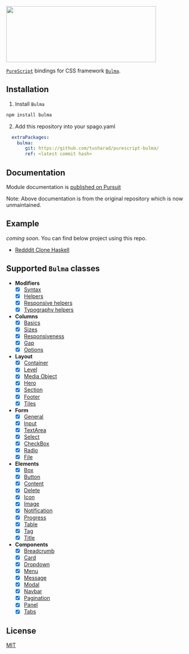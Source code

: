 <img src="https://raw.githubusercontent.com/sectore/purescript-bulma/master/misc/logo.png" width="400" height="150">

[`PureScript`](http://www.purescript.org/) bindings for CSS framework [`Bulma`](https://github.com/jgthms/bulma).


## Installation

1. Install `Bulma`
```bash
npm install bulma
```

2. Add this repository into your spago.yaml
```yaml
  extraPackages:
    bulma:
       git: https://github.com/tusharad/purescript-bulma/
       ref: <latest commit hash>
```

## Documentation

Module documentation is [published on Pursuit](http://pursuit.purescript.org/packages/purescript-bulma)

Note: Above documentation is from the original repository which is now unmaintained.

## Example

_coming soon_. You can find below project using this repo.
- [Redddit Clone Haskell](https://github.com/tusharad/Reddit-Clone-Haskell/tree/main/haskread-platform-ui)

## Supported `Bulma` classes

- **Modifiers**
  * [x] [Syntax](https://bulma.io/documentation/modifiers/syntax/)
  * [x] [Helpers](https://bulma.io/documentation/modifiers/helpers/)
  * [x] [Responsive helpers](https://bulma.io/documentation/modifiers/responsive-helpers/)
  * [x] [Typography helpers](https://bulma.io/documentation/modifiers/typography-helpers/)
- **Columns**
  * [x] [Basics](https://bulma.io/documentation/columns/basics/)
  * [x] [Sizes](https://bulma.io/documentation/columns/sizes/)
  * [x] [Responsiveness](https://bulma.io/documentation/columns/responsiveness/)
  * [x] [Gap](https://bulma.io/documentation/columns/gap/)
  * [x] [Options](https://bulma.io/documentation/columns/options/)
- **Layout**
  * [x] [Container](https://bulma.io/documentation/layout/container/)
  * [x] [Level](https://bulma.io/documentation/layout/level/)
  * [x] [Media Object](https://bulma.io/documentation/layout/media-object/)
  * [x] [Hero](https://bulma.io/documentation/layout/hero/)
  * [x] [Section](https://bulma.io/documentation/layout/section/)
  * [x] [Footer](https://bulma.io/documentation/layout/footer/)
  * [x] [Tiles](https://bulma.io/documentation/layout/tiles/)
- **Form**
  * [x] [General](https://bulma.io/documentation/form/general/)
  * [x] [Input](https://bulma.io/documentation/form/input/)
  * [x] [TextArea](https://bulma.io/documentation/form/textarea/)
  * [x] [Select](https://bulma.io/documentation/form/select/)
  * [x] [CheckBox](https://bulma.io/documentation/form/checkbox/)
  * [x] [Radio](https://bulma.io/documentation/form/radio/)
  * [x] [File](https://bulma.io/documentation/form/file/)
- **Elements**
  * [x] [Box](https://bulma.io/documentation/elements/box/)
  * [x] [Button](https://bulma.io/documentation/elements/button/)
  * [x] [Content](https://bulma.io/documentation/elements/content/)
  * [x] [Delete](https://bulma.io/documentation/elements/delete/)
  * [x] [Icon](https://bulma.io/documentation/elements/icon/)
  * [x] [Image](https://bulma.io/documentation/elements/image/)
  * [x] [Notification](https://bulma.io/documentation/elements/notification/)
  * [x] [Progress](https://bulma.io/documentation/elements/progress/)
  * [x] [Table](https://bulma.io/documentation/elements/Table/)
  * [x] [Tag](https://bulma.io/documentation/elements/Tag/)
  * [x] [Title](https://bulma.io/documentation/elements/Title/)
- **Components**
  * [x] [Breadcrumb](https://bulma.io/documentation/components/breadcrumb/)
  * [x] [Card](https://bulma.io/documentation/components/card/)
  * [x] [Dropdown](https://bulma.io/documentation/components/dropdown/)
  * [x] [Menu](https://bulma.io/documentation/components/menu/)
  * [x] [Message](https://bulma.io/documentation/components/message/)
  * [x] [Modal](https://bulma.io/documentation/components/modal/)
  * [x] [Navbar](https://bulma.io/documentation/components/navbar/)
  * [x] [Pagination](https://bulma.io/documentation/components/pagination/)
  * [x] [Panel](https://bulma.io/documentation/components/panel/)
  * [x] [Tabs](https://bulma.io/documentation/components/tabs/)

## License

[MIT](./LICENSE)
